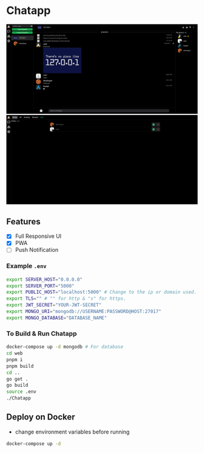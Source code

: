 # Chatapp

![channel_png](images/channel.png)
![relationship-online](images/relationship-online.png)


## Features
- [x] Full Responsive UI
- [x] PWA
- [ ] Push Notification 

### Example `.env`

```bash
export SERVER_HOST="0.0.0.0"
export SERVER_PORT="5000"
export PUBLIC_HOST="localhost:5000" # Change to the ip or domain used.
export TLS="" # "" for http & "s" for https.
export JWT_SECRET="YOUR-JWT-SECRET"
export MONGO_URI="mongodb://USERNAME:PASSWORD@HOST:27017"
export MONGO_DATABASE="DATABASE_NAME"
```

### To Build & Run Chatapp
```bash
docker-compose up -d mongodb # For database
cd web
pnpm i
pnpm build
cd ..
go get .
go build
source .env
./Chatapp
```

## Deploy on Docker
- change environment variables before running
```bash
docker-compose up -d
```